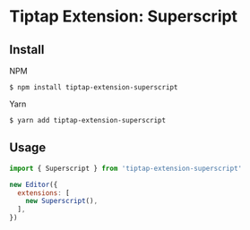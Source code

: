 # Tiptap Extension: Superscript

## Install

NPM
```
$ npm install tiptap-extension-superscript
```

Yarn
```
$ yarn add tiptap-extension-superscript
```

## Usage

```js
import { Superscript } from 'tiptap-extension-superscript'

new Editor({
  extensions: [
    new Superscript(),
  ],
})
```
